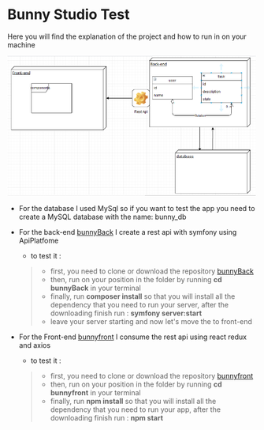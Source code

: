 # Bunny Studio Test

Here you will find the explanation of the project and how to run in on your machine

![Diagram for the architecture](./diagram.PNG)

- For the database I used MySql so if you want to test the app you need to create a MySQL database with the name: bunny_db

- For the back-end [bunnyBack](https://github.com/yassssser/Bunny-Studio-Backend) I create a rest api with symfony using ApiPlatfome
    - to test it : 
    > - first, you need to clone or download the repository [bunnyBack](https://github.com/yassssser/Bunny-Studio-Backend)
    > - then, run on your position in the folder by running **cd bunnyBack** in your terminal
    > - finally, run **composer install** so that you will install all the dependency that you need to run your server, after the downloading finish run : **symfony server:start**
    > - leave your server starting and now let's move the to front-end

- For the Front-end [bunnyfront](https://github.com/yassssser/Bunny-Studio-Frontend) I consume the rest api using react redux and axios
    - to test it :
    > - first, you need to clone or download the repository [bunnyfront](https://github.com/yassssser/Bunny-Studio-Frontend)
    > - then, run on your position in the folder by running **cd bunnyfront** in your terminal
    > - finally, run **npm install** so that you will install all the dependency that you need to run your app, after the downloading finish run : **npm start**

